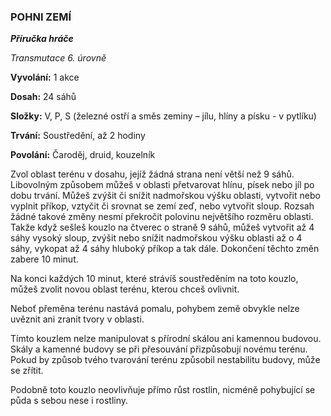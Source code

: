 ### POHNI ZEMÍ

***Příručka hráče***

*Transmutace 6. úrovně*

**Vyvolání:** 1 akce

**Dosah:** 24 sáhů

**Složky:** V, P, S (železné ostří a směs zeminy – jílu, hlíny a písku - v pytlíku)

**Trvání:** Soustředění, až 2 hodiny

**Povolání:** Čaroděj, druid, kouzelník

Zvol oblast terénu v dosahu, jejíž žádná strana není větší než 9 sáhů. Libovolným způsobem můžeš v oblasti přetvarovat hlínu, písek nebo jíl po dobu trvání. Můžeš zvýšit či snížit nadmořskou výšku oblasti, vytvořit nebo vyplnit příkop, vztyčit či srovnat se zemí zeď, nebo vytvořit sloup. Rozsah žádné takové změny nesmí překročit polovinu největšího rozměru oblasti. Takže když sešleš kouzlo na čtverec o straně 9 sáhů, můžeš vytvořit až 4 sáhy vysoký sloup, zvýšit nebo snížit nadmořskou výšku oblasti až o 4 sáhy, vykopat až 4 sáhy hluboký příkop a tak dále. Dokončení těchto změn zabere 10 minut.

Na konci každých 10 minut, které strávíš soustředěním na toto kouzlo, můžeš zvolit novou oblast terénu, kterou chceš ovlivnit. 

Neboť přeměna terénu nastává pomalu, pohybem země obvykle nelze uvěznit ani zranit tvory v oblasti. 

Tímto kouzlem nelze manipulovat s přírodní skálou ani kamennou budovou. Skály a kamenné budovy se při přesouvání přizpůsobují novému terénu. Pokud by způsob tvého tvarování terénu způsobil nestabilitu budovy, může se zřítit. 

Podobně toto kouzlo neovlivňuje přímo růst rostlin, nicméně pohybující se půda s sebou nese i rostliny.
